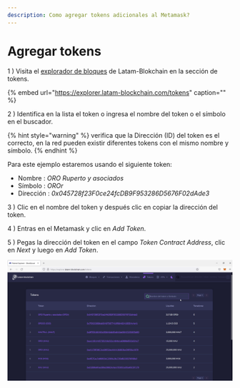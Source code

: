 ```yaml
---
description: Como agregar tokens adicionales al Metamask?
---
```


# Agregar tokens

1 \) Visita el [explorador de bloques](https://explorer.latam-blockchain.com/tokens) de Latam-Blokchain en la sección de tokens.

{% embed url="https://explorer.latam-blockchain.com/tokens" caption="" %}

2 \) Identifica en la lista el token o ingresa el nombre del token o el símbolo en el buscador.

{% hint style="warning" %}
verifica que la Dirección \(ID\) del token es el correcto, en la red pueden existir diferentes tokens con el mismo nombre y símbolo.
{% endhint %}

Para este ejemplo estaremos usando el siguiente token:

* Nombre    :  _ORO Ruperto y asociados_
* Símbolo   :  _OROr_
* Dirección :  _0x045728f23F0ce24fcDB9F953286D5676F02dAde3_

3 \) Clic en el nombre del token y después clic en copiar la dirección del token.

4 \) Entras en el Metamask y clic en _Add Token_.

5 \) Pegas la dirección del token en el campo _Token Contract Address_, clic en _Next_ y luego en _Add Token_.

![](../../.gitbook/assets/token.gif)

